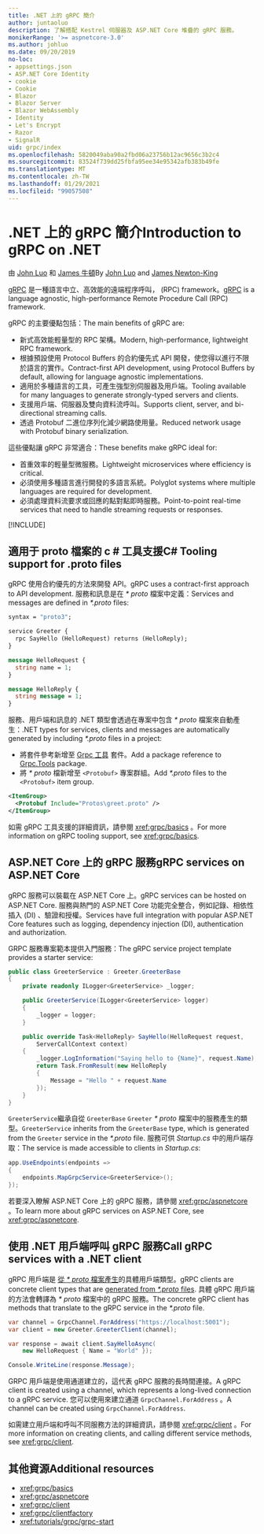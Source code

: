 ```yaml
---
title: .NET 上的 gRPC 簡介
author: juntaoluo
description: 了解搭配 Kestrel 伺服器及 ASP.NET Core 堆疊的 gRPC 服務。
monikerRange: '>= aspnetcore-3.0'
ms.author: johluo
ms.date: 09/20/2019
no-loc:
- appsettings.json
- ASP.NET Core Identity
- cookie
- Cookie
- Blazor
- Blazor Server
- Blazor WebAssembly
- Identity
- Let's Encrypt
- Razor
- SignalR
uid: grpc/index
ms.openlocfilehash: 5820049aba90a2fbd06a23756b12ac9656c3b2c4
ms.sourcegitcommit: 83524f739dd25fbfa95ee34e95342afb383b49fe
ms.translationtype: MT
ms.contentlocale: zh-TW
ms.lasthandoff: 01/29/2021
ms.locfileid: "99057508"
---
```

# <a name="introduction-to-grpc-on-net"></a><span data-ttu-id="7c04d-103">.NET 上的 gRPC 簡介</span><span class="sxs-lookup"><span data-stu-id="7c04d-103">Introduction to gRPC on .NET</span></span>

<span data-ttu-id="7c04d-104">由 [John Luo](https://github.com/juntaoluo) 和 [James 牛頓](https://twitter.com/jamesnk)</span><span class="sxs-lookup"><span data-stu-id="7c04d-104">By [John Luo](https://github.com/juntaoluo) and [James Newton-King](https://twitter.com/jamesnk)</span></span>

<span data-ttu-id="7c04d-105">[gRPC](https://grpc.io/docs/guides/) 是一種語言中立、高效能的遠端程序呼叫， (RPC) framework。</span><span class="sxs-lookup"><span data-stu-id="7c04d-105">[gRPC](https://grpc.io/docs/guides/) is a language agnostic, high-performance Remote Procedure Call (RPC) framework.</span></span>

<span data-ttu-id="7c04d-106">gRPC 的主要優點包括：</span><span class="sxs-lookup"><span data-stu-id="7c04d-106">The main benefits of gRPC are:</span></span>
* <span data-ttu-id="7c04d-107">新式高效能輕量型的 RPC 架構。</span><span class="sxs-lookup"><span data-stu-id="7c04d-107">Modern, high-performance, lightweight RPC framework.</span></span>
* <span data-ttu-id="7c04d-108">根據預設使用 Protocol Buffers 的合約優先式 API 開發，使您得以進行不限於語言的實作。</span><span class="sxs-lookup"><span data-stu-id="7c04d-108">Contract-first API development, using Protocol Buffers by default, allowing for language agnostic implementations.</span></span>
* <span data-ttu-id="7c04d-109">適用於多種語言的工具，可產生強型別伺服器及用戶端。</span><span class="sxs-lookup"><span data-stu-id="7c04d-109">Tooling available for many languages to generate strongly-typed servers and clients.</span></span>
* <span data-ttu-id="7c04d-110">支援用戶端、伺服器及雙向資料流呼叫。</span><span class="sxs-lookup"><span data-stu-id="7c04d-110">Supports client, server, and bi-directional streaming calls.</span></span>
* <span data-ttu-id="7c04d-111">透過 Protobuf 二進位序列化減少網路使用量。</span><span class="sxs-lookup"><span data-stu-id="7c04d-111">Reduced network usage with Protobuf binary serialization.</span></span>

<span data-ttu-id="7c04d-112">這些優點讓 gRPC 非常適合：</span><span class="sxs-lookup"><span data-stu-id="7c04d-112">These benefits make gRPC ideal for:</span></span>
* <span data-ttu-id="7c04d-113">首重效率的輕量型微服務。</span><span class="sxs-lookup"><span data-stu-id="7c04d-113">Lightweight microservices where efficiency is critical.</span></span>
* <span data-ttu-id="7c04d-114">必須使用多種語言進行開發的多語言系統。</span><span class="sxs-lookup"><span data-stu-id="7c04d-114">Polyglot systems where multiple languages are required for development.</span></span>
* <span data-ttu-id="7c04d-115">必須處理資料流要求或回應的點對點即時服務。</span><span class="sxs-lookup"><span data-stu-id="7c04d-115">Point-to-point real-time services that need to handle streaming requests or responses.</span></span>

[!INCLUDE[](~/includes/gRPCazure.md)]

## <a name="c-tooling-support-for-proto-files"></a><span data-ttu-id="7c04d-116">適用于 proto 檔案的 c # 工具支援</span><span class="sxs-lookup"><span data-stu-id="7c04d-116">C# Tooling support for .proto files</span></span>

<span data-ttu-id="7c04d-117">gRPC 使用合約優先的方法來開發 API。</span><span class="sxs-lookup"><span data-stu-id="7c04d-117">gRPC uses a contract-first approach to API development.</span></span> <span data-ttu-id="7c04d-118">服務和訊息是在 *\* proto* 檔案中定義：</span><span class="sxs-lookup"><span data-stu-id="7c04d-118">Services and messages are defined in *\*.proto* files:</span></span>

```protobuf
syntax = "proto3";

service Greeter {
  rpc SayHello (HelloRequest) returns (HelloReply);
}

message HelloRequest {
  string name = 1;
}

message HelloReply {
  string message = 1;
}
```

<span data-ttu-id="7c04d-119">服務、用戶端和訊息的 .NET 類型會透過在專案中包含 *\* proto* 檔案來自動產生：</span><span class="sxs-lookup"><span data-stu-id="7c04d-119">.NET types for services, clients and messages are automatically generated by including *\*.proto* files in a project:</span></span>

* <span data-ttu-id="7c04d-120">將套件參考新增至 [Grpc 工具](https://www.nuget.org/packages/Grpc.Tools/) 套件。</span><span class="sxs-lookup"><span data-stu-id="7c04d-120">Add a package reference to [Grpc.Tools](https://www.nuget.org/packages/Grpc.Tools/) package.</span></span>
* <span data-ttu-id="7c04d-121">將 *\* proto* 檔新增至 `<Protobuf>` 專案群組。</span><span class="sxs-lookup"><span data-stu-id="7c04d-121">Add *\*.proto* files to the `<Protobuf>` item group.</span></span>

```xml
<ItemGroup>
  <Protobuf Include="Protos\greet.proto" />
</ItemGroup>
```

<span data-ttu-id="7c04d-122">如需 gRPC 工具支援的詳細資訊，請參閱 <xref:grpc/basics> 。</span><span class="sxs-lookup"><span data-stu-id="7c04d-122">For more information on gRPC tooling support, see <xref:grpc/basics>.</span></span>

## <a name="grpc-services-on-aspnet-core"></a><span data-ttu-id="7c04d-123">ASP.NET Core 上的 gRPC 服務</span><span class="sxs-lookup"><span data-stu-id="7c04d-123">gRPC services on ASP.NET Core</span></span>

<span data-ttu-id="7c04d-124">gRPC 服務可以裝載在 ASP.NET Core 上。</span><span class="sxs-lookup"><span data-stu-id="7c04d-124">gRPC services can be hosted on ASP.NET Core.</span></span> <span data-ttu-id="7c04d-125">服務與熱門的 ASP.NET Core 功能完全整合，例如記錄、相依性插入 (DI) 、驗證和授權。</span><span class="sxs-lookup"><span data-stu-id="7c04d-125">Services have full integration with popular ASP.NET Core features such as logging, dependency injection (DI), authentication and authorization.</span></span>

<span data-ttu-id="7c04d-126">GRPC 服務專案範本提供入門服務：</span><span class="sxs-lookup"><span data-stu-id="7c04d-126">The gRPC service project template provides a starter service:</span></span>

```csharp
public class GreeterService : Greeter.GreeterBase
{
    private readonly ILogger<GreeterService> _logger;

    public GreeterService(ILogger<GreeterService> logger)
    {
        _logger = logger;
    }

    public override Task<HelloReply> SayHello(HelloRequest request,
        ServerCallContext context)
    {
        _logger.LogInformation("Saying hello to {Name}", request.Name);
        return Task.FromResult(new HelloReply 
        {
            Message = "Hello " + request.Name
        });
    }
}
```

<span data-ttu-id="7c04d-127">`GreeterService`繼承自從 `GreeterBase` `Greeter` *\* proto* 檔案中的服務產生的類型。</span><span class="sxs-lookup"><span data-stu-id="7c04d-127">`GreeterService` inherits from the `GreeterBase` type, which is generated from the `Greeter` service in the *\*.proto* file.</span></span> <span data-ttu-id="7c04d-128">服務可供 *Startup.cs* 中的用戶端存取：</span><span class="sxs-lookup"><span data-stu-id="7c04d-128">The service is made accessible to clients in *Startup.cs*:</span></span>

```csharp
app.UseEndpoints(endpoints =>
{
    endpoints.MapGrpcService<GreeterService>();
});
```

<span data-ttu-id="7c04d-129">若要深入瞭解 ASP.NET Core 上的 gRPC 服務，請參閱 <xref:grpc/aspnetcore> 。</span><span class="sxs-lookup"><span data-stu-id="7c04d-129">To learn more about gRPC services on ASP.NET Core, see <xref:grpc/aspnetcore>.</span></span>

## <a name="call-grpc-services-with-a-net-client"></a><span data-ttu-id="7c04d-130">使用 .NET 用戶端呼叫 gRPC 服務</span><span class="sxs-lookup"><span data-stu-id="7c04d-130">Call gRPC services with a .NET client</span></span>

<span data-ttu-id="7c04d-131">gRPC 用戶端是 [從 *\* proto* 檔案產生](xref:grpc/basics#generated-c-assets)的具體用戶端類型。</span><span class="sxs-lookup"><span data-stu-id="7c04d-131">gRPC clients are concrete client types that are [generated from *\*.proto* files](xref:grpc/basics#generated-c-assets).</span></span> <span data-ttu-id="7c04d-132">具體 gRPC 用戶端的方法會轉譯為 *\* proto* 檔案中的 gRPC 服務。</span><span class="sxs-lookup"><span data-stu-id="7c04d-132">The concrete gRPC client has methods that translate to the gRPC service in the *\*.proto* file.</span></span>

```csharp
var channel = GrpcChannel.ForAddress("https://localhost:5001");
var client = new Greeter.GreeterClient(channel);

var response = await client.SayHelloAsync(
    new HelloRequest { Name = "World" });

Console.WriteLine(response.Message);
```

<span data-ttu-id="7c04d-133">GRPC 用戶端是使用通道建立的，這代表 gRPC 服務的長時間連接。</span><span class="sxs-lookup"><span data-stu-id="7c04d-133">A gRPC client is created using a channel, which represents a long-lived connection to a gRPC service.</span></span> <span data-ttu-id="7c04d-134">您可以使用來建立通道 `GrpcChannel.ForAddress` 。</span><span class="sxs-lookup"><span data-stu-id="7c04d-134">A channel can be created using `GrpcChannel.ForAddress`.</span></span>

<span data-ttu-id="7c04d-135">如需建立用戶端和呼叫不同服務方法的詳細資訊，請參閱 <xref:grpc/client> 。</span><span class="sxs-lookup"><span data-stu-id="7c04d-135">For more information on creating clients, and calling different service methods, see <xref:grpc/client>.</span></span>

## <a name="additional-resources"></a><span data-ttu-id="7c04d-136">其他資源</span><span class="sxs-lookup"><span data-stu-id="7c04d-136">Additional resources</span></span>

* <xref:grpc/basics>
* <xref:grpc/aspnetcore>
* <xref:grpc/client>
* <xref:grpc/clientfactory>
* <xref:tutorials/grpc/grpc-start>
